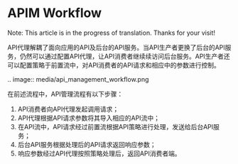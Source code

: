 # APIM Workflow

Note: This article is in the progress of translation. Thanks for your visit!

API代理解耦了面向应用的API及后台的API服务。当API生产者更换了后台的API服务，仍然可以通过配置API代理，让API消费者继续续访问后台服务。API生产者还可以配置策略于前置流中，对API消费者的API请求和相应中的参数进行控制。

.. image:: media/api_management_workflow.png

在前述流程中，API管理流程有以下步骤：
1. API消费者向API代理发起调用请求；
2. API代理根据API请求参数将其导入相应的API流中；
3. 在API流中，API请求经过前置流根据API策略进行处理，发送给后台API服务；
4. 后台API服务根据处理后的API请求返回响应参数；
5. 响应参数经过API代理按照策略处理后，返回API消费者端。